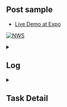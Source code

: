 ## Post sample

- [Live Demo at Expo](https://expo.io/@mgunsd/posts-syd-demo)

<a href="https://expo.io/@mgunsd/posts-syd-demo">![NWS](https://github.com/mgunsd/posts-syd-demo/raw/master/src/assets/ss/mockup.png)</a>

<details>
<summary>

## Log

</summary>

`expo init post-syd-sample`
`expo install @react-navigation/native react-native-reanimated react-native-gesture-handler react-native-screens react-native-safe-area-context @react-native-community/masked-view @react-navigation/stack react-native-paper @react-navigation/drawer @use-expo/font axios expo-linear-gradient expo-blur`

- `git commit -am "Module resolver added to babel.config.js for absolute paths"`
- `git commit -am "RN Expo BoilerPlate constructed"`
- `git commit -am "Assets added"`
- `git commit -am "Navigation Structured"`
- `git commit -am "Theme Context system added"`
- `git commit -am "Common components build"`
- `git commit -am "Drawer Screens initiated"`
- `git commit -am "Task Screens initiated"`
- `git commit -am "Custom Hook constructed for HTTP req"`
- `git commit -am "Working Draft 1"`
- `git commit -am "Working Draft 2 Credits Update"`
- Deployed to expo
- Push to github

</details>

<details>
<summary>

## Task Detail

</summary>

## Using the API endpoint

GET ​http://jsonplaceholder.typicode.com/posts
GET ​http://jsonplaceholder.typicode.com/users
GET ​http://jsonplaceholder.typicode.com/comments

Create a simple React Native app with two screens:

## Screen1:

A screen containing a list of posts, each cell displaying the title of the post. Tapping a cell should take you to Screen2.

## Screen2:

The detail screen for the selected post

- ● Back button should take you back to screen 1
- ● Post title
- ● Post body
- ● Post username
- ● Post comments (cells with their names and bodies)

Please do not focus on the UI, the focus of this exercise should be the quality of the code. The use of any 3rd party library is permitted.
The solution can be submitted via a zip archive or as a GIT repo (preferred solution).

<details>
